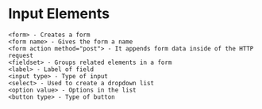 # Input Elements

    <form> - Creates a form
    <form name> - Gives the form a name
    <form action method="post"> - It appends form data inside of the HTTP request
    <fieldset> - Groups related elements in a form
    <label> - Label of field
    <input type> - Type of input
    <select> - Used to create a dropdown list
    <option value> - Options in the list
    <button type> - Type of button